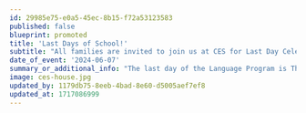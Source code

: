 ```yaml
---
id: 29985e75-e0a5-45ec-8b15-f72a53123583
published: false
blueprint: promoted
title: 'Last Days of School!'
subtitle: "All families are invited to join us at CES for Last Day Celebrations! Classroom teachers will reach out with classroom specific details. We can't wait to celebrate our growth and learning with you!"
date_of_event: '2024-06-07'
summary_or_additional_info: "The last day of the Language Program is Thursday, 6/6. The last day of the Day Program is Friday, 6/7. Don't forget that Friday, 6/7 is a half day with dismissal at 12pm."
image: ces-house.jpg
updated_by: 1179db75-8eeb-4bad-8e60-d5005aef7ef8
updated_at: 1717086999
---
```

